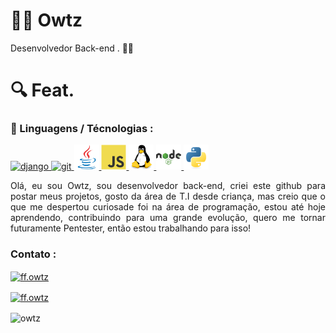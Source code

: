 # 🙋‍♂️ Owtz 
Desenvolvedor Back-end . 👨‍💻

# 🔍 Feat.
<h3 align="left"> 📂 Linguagens / Técnologias : </h3>
<div style="text-align:center">

<p align="left"> <a href="https://www.djangoproject.com/" target="_blank" rel="noreferrer"> <img src="https://cdn.worldvectorlogo.com/logos/django.svg" alt="django" width="40" height="40"/> </a> <a href="https://git-scm.com/" target="_blank" rel="noreferrer"> <img src="https://www.vectorlogo.zone/logos/git-scm/git-scm-icon.svg" alt="git" width="40" height="40"/> </a> <a href="https://www.java.com" target="_blank" rel="noreferrer"> <img src="https://raw.githubusercontent.com/devicons/devicon/master/icons/java/java-original.svg" alt="java" width="40" height="40"/> </a> <a href="https://developer.mozilla.org/en-US/docs/Web/JavaScript" target="_blank" rel="noreferrer"> <img src="https://raw.githubusercontent.com/devicons/devicon/master/icons/javascript/javascript-original.svg" alt="javascript" width="40" height="40"/> </a> <a href="https://www.linux.org/" target="_blank" rel="noreferrer"> <img src="https://raw.githubusercontent.com/devicons/devicon/master/icons/linux/linux-original.svg" alt="linux" width="40" height="40"/> </a> <a href="https://nodejs.org" target="_blank" rel="noreferrer"> <img src="https://raw.githubusercontent.com/devicons/devicon/master/icons/nodejs/nodejs-original-wordmark.svg" alt="nodejs" width="40" height="40"/> </a> <a href="https://www.python.org" target="_blank" rel="noreferrer"> <img src="https://raw.githubusercontent.com/devicons/devicon/master/icons/python/python-original.svg" alt="python" width="40" height="40"/> </a> </p>
</div>
<p style="text-align: justify"> Olá, eu sou Owtz, sou desenvolvedor back-end, criei este github para postar meus projetos, gosto da área de T.I desde criança, mas creio que o que me despertou curiosade foi na área de programação, estou até hoje aprendendo, contribuindo para uma grande evolução, quero me tornar futuramente Pentester, então estou trabalhando para isso! </p>


<h3 align="left">Contato :</h3>
<p align="left">
<a href="[[https://instagram.com/ff.owtz](https://www.instagram.com/http.owtz/)](https://www.instagram.com/http.owtz/)" target="blank"><img align="center" src="https://raw.githubusercontent.com/rahuldkjain/github-profile-readme-generator/master/src/images/icons/Social/instagram.svg" alt="ff.owtz" height="30" width="40" /></a>
</p>
<p align="left">
<a href="[[https://instagram.com/ff.owtz](https://www.linkedin.com/in/sergiotechenicalti/)]([https://www.instagram.com/http.owtz/](https://www.linkedin.com/in/sergiotechenicalti/))" target="blank"><img align="center" src="[https://raw.githubusercontent.com/rahuldkjain/github-profile-readme-generator/master/src/images/icons/Social/instagram.svg](https://logospng.org/download/linkedin/logo-linkedin-icon-1536.png)" alt="ff.owtz" height="30" width="40" /></a>
</p>



<p><img align="center" src="https://github-readme-stats.vercel.app/api/top-langs?username=owtz&show_icons=true&locale=en&layout=compact" alt="owtz" /></p>
